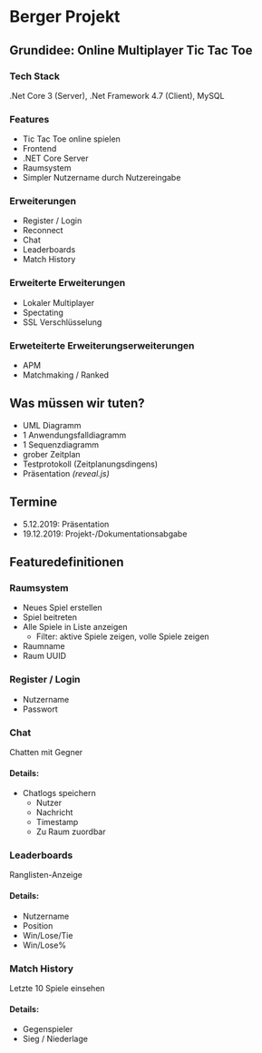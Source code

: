 # Berger Projekt

## Grundidee: Online Multiplayer Tic Tac Toe

### Tech Stack

.Net Core 3 (Server), .Net Framework 4.7 (Client), MySQL

### Features

- Tic Tac Toe online spielen
- Frontend
- .NET Core Server
- Raumsystem
- Simpler Nutzername durch Nutzereingabe

### Erweiterungen

- Register / Login
- Reconnect
- Chat
- Leaderboards
- Match History

### Erweiterte Erweiterungen

- Lokaler Multiplayer
- Spectating
- SSL Verschlüsselung

### Erweteiterte Erweiterungserweiterungen

- APM
- Matchmaking / Ranked

## Was müssen wir tuten?

- UML Diagramm
- 1 Anwendungsfalldiagramm
- 1 Sequenzdiagramm
- grober Zeitplan
- Testprotokoll (Zeitplanungsdingens)
- Präsentation _(reveal.js)_

## Termine

- 5.12.2019: Präsentation
- 19.12.2019: Projekt-/Dokumentationsabgabe

## Featuredefinitionen

### Raumsystem

- Neues Spiel erstellen
- Spiel beitreten
- Alle Spiele in Liste anzeigen
  - Filter: aktive Spiele zeigen, volle Spiele zeigen
- Raumname
- Raum UUID

### Register / Login

- Nutzername
- Passwort

### Chat

Chatten mit Gegner

#### Details:

- Chatlogs speichern
  - Nutzer
  - Nachricht
  - Timestamp
  - Zu Raum zuordbar

### Leaderboards

Ranglisten-Anzeige

#### Details:

- Nutzername
- Position
- Win/Lose/Tie
- Win/Lose%

### Match History

Letzte 10 Spiele einsehen

#### Details:

- Gegenspieler
- Sieg / Niederlage
